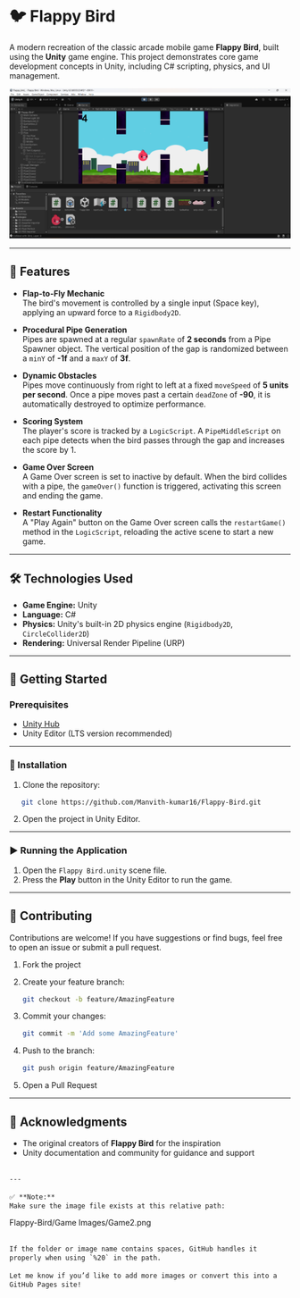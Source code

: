 # 🐦 Flappy Bird

A modern recreation of the classic arcade mobile game **Flappy Bird**, built using the **Unity** game engine. This project demonstrates core game development concepts in Unity, including C# scripting, physics, and UI management.

![Flappy Bird Preview](Game%20Images/Game2.png)

---

## 🚀 Features

- **Flap-to-Fly Mechanic**  
  The bird's movement is controlled by a single input (Space key), applying an upward force to a `Rigidbody2D`.

- **Procedural Pipe Generation**  
  Pipes are spawned at a regular `spawnRate` of **2 seconds** from a Pipe Spawner object. The vertical position of the gap is randomized between a `minY` of **-1f** and a `maxY` of **3f**.

- **Dynamic Obstacles**  
  Pipes move continuously from right to left at a fixed `moveSpeed` of **5 units per second**. Once a pipe moves past a certain `deadZone` of **-90**, it is automatically destroyed to optimize performance.

- **Scoring System**  
  The player's score is tracked by a `LogicScript`. A `PipeMiddleScript` on each pipe detects when the bird passes through the gap and increases the score by 1.

- **Game Over Screen**  
  A Game Over screen is set to inactive by default. When the bird collides with a pipe, the `gameOver()` function is triggered, activating this screen and ending the game.

- **Restart Functionality**  
  A "Play Again" button on the Game Over screen calls the `restartGame()` method in the `LogicScript`, reloading the active scene to start a new game.

---

## 🛠️ Technologies Used

- **Game Engine:** Unity  
- **Language:** C#  
- **Physics:** Unity's built-in 2D physics engine (`Rigidbody2D`, `CircleCollider2D`)  
- **Rendering:** Universal Render Pipeline (URP)

---

## 🚀 Getting Started

### Prerequisites

- [Unity Hub](https://unity.com/download)  
- Unity Editor (LTS version recommended)

---

### 🔧 Installation

1. Clone the repository:

```bash
   git clone https://github.com/Manvith-kumar16/Flappy-Bird.git
````

2. Open the project in Unity Editor.

---

### ▶️ Running the Application

1. Open the `Flappy Bird.unity` scene file.
2. Press the **Play** button in the Unity Editor to run the game.

---

## 🤝 Contributing

Contributions are welcome! If you have suggestions or find bugs, feel free to open an issue or submit a pull request.

1. Fork the project

2. Create your feature branch:

   ```bash
   git checkout -b feature/AmazingFeature
   ```

3. Commit your changes:

   ```bash
   git commit -m 'Add some AmazingFeature'
   ```

4. Push to the branch:

   ```bash
   git push origin feature/AmazingFeature
   ```

5. Open a Pull Request

---

## 🙏 Acknowledgments

* The original creators of **Flappy Bird** for the inspiration
* Unity documentation and community for guidance and support

```

---

✅ **Note:**  
Make sure the image file exists at this relative path:  
```

Flappy-Bird/Game Images/Game2.png

```

If the folder or image name contains spaces, GitHub handles it properly when using `%20` in the path.

Let me know if you’d like to add more images or convert this into a GitHub Pages site!
```
